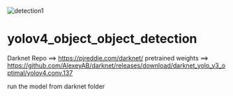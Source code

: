 ![detection1](https://user-images.githubusercontent.com/48116910/126133426-d4e186c9-809f-4fc9-a050-da1ed9341c08.jpg)
# yolov4_object_object_detection
Darknet Repo ==> https://pjreddie.com/darknet/
pretrained weights ==> https://github.com/AlexeyAB/darknet/releases/download/darknet_yolo_v3_optimal/yolov4.conv.137

run the model from darknet folder
